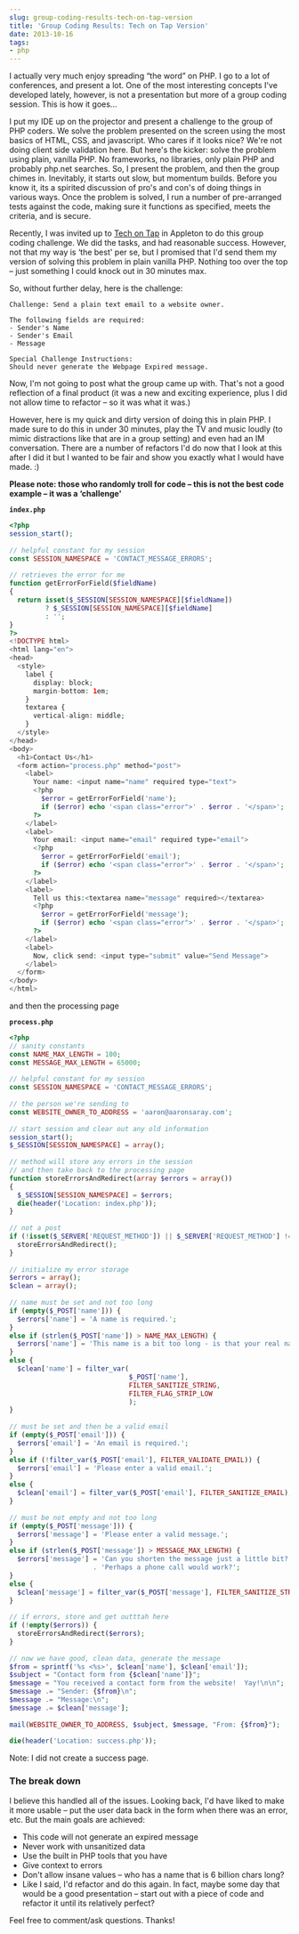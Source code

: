 ```yaml
---
slug: group-coding-results-tech-on-tap-version
title: 'Group Coding Results: Tech on Tap Version'
date: 2013-10-16
tags:
- php
---
```

I actually very much enjoy spreading “the word” on PHP. I go to a lot of conferences, and present a lot. One of the most interesting concepts I've developed lately, however, is not a presentation but more of a group coding session. This is how it goes...

<!--more-->

I put my IDE up on the projector and present a challenge to the group of PHP coders. We solve the problem presented on the screen using the most basics of HTML, CSS, and javascript. Who cares if it looks nice? We're not doing client side validation here. But here's the kicker: solve the problem using plain, vanilla PHP. No frameworks, no libraries, only plain PHP and probably php.net searches. So, I present the problem, and then the group chimes in. Inevitably, it starts out slow, but momentum builds. Before you know it, its a spirited discussion of pro's and con's of doing things in various ways. Once the problem is solved, I run a number of pre-arranged tests against the code, making sure it functions as specified, meets the criteria, and is secure.

Recently, I was invited up to [Tech on Tap](http://www.techontap.org/) in Appleton to do this group coding challenge. We did the tasks, and had reasonable success. However, not that my way is ‘the best' per se, but I promised that I'd send them my version of solving this problem in plain vanilla PHP. Nothing too over the top – just something I could knock out in 30 minutes max.

So, without further delay, here is the challenge:

    Challenge: Send a plain text email to a website owner.
     
    The following fields are required:
    - Sender's Name
    - Sender's Email
    - Message
     
    Special Challenge Instructions:
    Should never generate the Webpage Expired message.
    
Now, I'm not going to post what the group came up with. That's not a good reflection of a final product (it was a new and exciting experience, plus I did not allow time to refactor – so it was what it was.)

However, here is my quick and dirty version of doing this in plain PHP. I made sure to do this in under 30 minutes, play the TV and music loudly (to mimic distractions like that are in a group setting) and even had an IM conversation. There are a number of refactors I'd do now that I look at this after I did it but I wanted to be fair and show you exactly what I would have made. :)

**Please note: those who randomly troll for code – this is not the best code example – it was a ‘challenge'**

**`index.php`**
```php
<?php
session_start();
 
// helpful constant for my session
const SESSION_NAMESPACE = 'CONTACT_MESSAGE_ERRORS';
 
// retrieves the error for me
function getErrorForField($fieldName)
{
  return isset($_SESSION[SESSION_NAMESPACE][$fieldName]) 
         ? $_SESSION[SESSION_NAMESPACE][$fieldName] 
         : '';
}
?>
<!DOCTYPE html>
<html lang="en">
<head>
  <style>
    label {
      display: block;
      margin-bottom: 1em;
    }
    textarea {
      vertical-align: middle;
    }
  </style>
</head>
<body>
  <h1>Contact Us</h1>
  <form action="process.php" method="post">
    <label>
      Your name: <input name="name" required type="text">
      <?php 
        $error = getErrorForField('name'); 
        if ($error) echo '<span class="error">' . $error . '</span>'; 
      ?>
    </label>
    <label>
      Your email: <input name="email" required type="email">
      <?php 
        $error = getErrorForField('email'); 
        if ($error) echo '<span class="error">' . $error . '</span>'; 
      ?>
    </label>
    <label>
      Tell us this:<textarea name="message" required></textarea>
      <?php 
        $error = getErrorForField('message'); 
        if ($error) echo '<span class="error">' . $error . '</span>'; 
      ?>
    </label>
    <label>
      Now, click send: <input type="submit" value="Send Message">
	</label>
  </form>
</body>
</html>
```

and then the processing page

**`process.php`**
```php
<?php
// sanity constants
const NAME_MAX_LENGTH = 100;
const MESSAGE_MAX_LENGTH = 65000;
 
// helpful constant for my session
const SESSION_NAMESPACE = 'CONTACT_MESSAGE_ERRORS';
 
// the person we're sending to
const WEBSITE_OWNER_TO_ADDRESS = 'aaron@aaronsaray.com';
 
// start session and clear out any old information
session_start();
$_SESSION[SESSION_NAMESPACE] = array();
 
// method will store any errors in the session 
// and then take back to the processing page
function storeErrorsAndRedirect(array $errors = array())
{
  $_SESSION[SESSION_NAMESPACE] = $errors;
  die(header('Location: index.php'));
}
 
// not a post
if (!isset($_SERVER['REQUEST_METHOD']) || $_SERVER['REQUEST_METHOD'] !== 'POST') {
  storeErrorsAndRedirect();
}
 
// initialize my error storage
$errors = array();
$clean = array();
 
// name must be set and not too long
if (empty($_POST['name'])) {
  $errors['name'] = 'A name is required.';
}
else if (strlen($_POST['name']) > NAME_MAX_LENGTH) {
  $errors['name'] = 'This name is a bit too long - is that your real name?';
}
else {
  $clean['name'] = filter_var(
                              $_POST['name'], 
                              FILTER_SANITIZE_STRING, 
                              FILTER_FLAG_STRIP_LOW
                              );
}
 
// must be set and then be a valid email
if (empty($_POST['email'])) {
  $errors['email'] = 'An email is required.';
}
else if (!filter_var($_POST['email'], FILTER_VALIDATE_EMAIL)) {
  $errors['email'] = 'Please enter a valid email.';
}
else {
  $clean['email'] = filter_var($_POST['email'], FILTER_SANITIZE_EMAIL);
}
 
// must be not empty and not too long
if (empty($_POST['message'])) {
  $errors['message'] = 'Please enter a valid message.';
}
else if (strlen($_POST['message']) > MESSAGE_MAX_LENGTH) {
  $errors['message'] = 'Can you shorten the message just a little bit? '
                     . 'Perhaps a phone call would work?';
}
else {
  $clean['message'] = filter_var($_POST['message'], FILTER_SANITIZE_STRING);
}
 
// if errors, store and get outttah here
if (!empty($errors)) {
  storeErrorsAndRedirect($errors);
}
 
// now we have good, clean data, generate the message
$from = sprintf('%s <%s>', $clean['name'], $clean['email']);
$subject = "Contact form from {$clean['name']}";
$message = "You received a contact form from the website!  Yay!\n\n";
$message .= "Sender: {$from}\n";
$message .= "Message:\n";
$message .= $clean['message'];
 
mail(WEBSITE_OWNER_TO_ADDRESS, $subject, $message, "From: {$from}");
 
die(header('Location: success.php'));
```

Note: I did not create a success page.

### The break down

I believe this handled all of the issues. Looking back, I'd have liked to make it more usable – put the user data back in the form when there was an error, etc. But the main goals are achieved:

- This code will not generate an expired message
- Never work with unsanitized data
- Use the built in PHP tools that you have
- Give context to errors
- Don't allow insane values – who has a name that is 6 billion chars long?
- Like I said, I'd refactor and do this again. In fact, maybe some day that would be a good presentation – start out with a piece of code and refactor it until its relatively perfect?

Feel free to comment/ask questions. Thanks!
